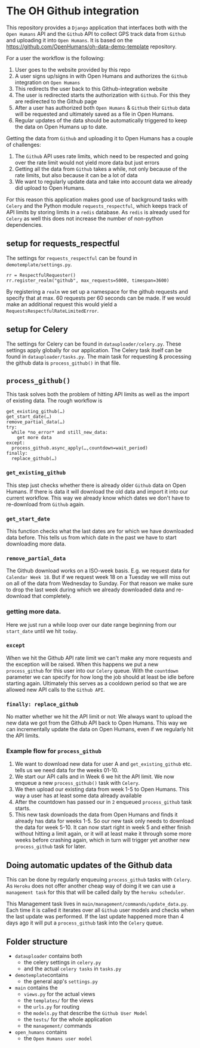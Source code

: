 # The OH Github integration

<!-- [![Build Status](https://travis-ci.org/OpenHumans/oh-moves-source.svg?branch=master)](https://travis-ci.org/OpenHumans/oh-moves-source) -->

This repository provides a `Django` application that interfaces both with the `Open Humans` API and the `Github` API to collect GPS track data from `Github` and uploading it into `Open Humans`. It is based on the https://github.com/OpenHumans/oh-data-demo-template repository.

For a user the workflow is the following:

1. User goes to the website provided by this repo
2. A user signs up/signs in with Open Humans and authorizes the `Github` integration on `Open Humans`
3. This redirects the user back to this Github-integration website
4. The user is redirected starts the authorization with `Github`. For this they are redirected to the Github page
5. After a user has authorized both `Open Humans` & `Github` their `Github` data will be requested and ultimately saved as a file in Open Humans.
6. Regular updates of the data should be automatically triggered to keep the data on Open Humans up to date.

Getting the data from `Github` and uploading it to Open Humans has a couple of challenges:
1. The `Github` API uses rate limits, which need to be respected and going over the rate limit would not yield more data but just errors
2. Getting all the data from `Github` takes a while, not only because of the rate limits, but also because it can be a lot of data
3. We want to regularly update data and take into account data we already did upload to Open Humans.

For this reason this application makes good use of background tasks with `Celery` and the Python module `requests_respectful`, which keeps track of API limits by storing limits in a `redis` database. As `redis` is already used for `Celery` as well this does not increase the number of non-python dependencies.

## setup for requests_respectful
The settings for `requests_respectful` can be found in `demotemplate/settings.py`.

```
rr = RespectfulRequester()
rr.register_realm("github", max_requests=5000, timespan=3600)
```
By registering a `realm` we set up a namespace for the github requests and specify that at max. 60 requests per 60 seconds can be made. If we would make an additional request this would yield a `RequestsRespectfulRateLimitedError`.

## setup for Celery
The settings for Celery can be found in `datauploader/celery.py`. These settings apply globally for our application. The Celery task itself can be found in `datauploader/tasks.py`. The main task for requesting & processing the github data is `process_github()` in that file.

## `process_github()`
This task solves both the problem of hitting API limits as well as the import of existing data.
The rough workflow is

```
get_existing_github(…)
get_start_date(…)
remove_partial_data(…)
try:
  while *no_error* and still_new_data:
    get more data
except:
  process_github.async_apply(…,countdown=wait_period)
finally:
  replace_github(…)
```

### `get_existing_github`
This step just checks whether there is already older `Github` data on Open Humans. If there is data
it will download the old data and import it into our current workflow. This way we already know which dates we don't have to re-download from `Github` again.

### `get_start_date`
This function checks what the last dates are for which we have downloaded data before. This tells us from which date in the past we have to start downloading more data.

### `remove_partial_data`
The Github download works on a ISO-week basis. E.g. we request data for `Calendar Week 18`. But if we request week 18 on a Tuesday we will miss out on all of the data from Wednesday to Sunday. For that reason we make sure to drop the last week during which we already downloaded data and re-download that completely.

### getting more data.
Here we just run a while loop over our date range beginning from our `start_date` until we hit `today`.

### `except`
When we hit the Github API rate limit we can't make any more requests and the exception will be raised. When this happens we put a new `process_github` for this user into our `Celery` queue. With the `countdown` parameter we can specify for how long the job should at least be idle before starting again. Ultimately this serves as a cooldown period so that we are allowed new API calls to the `Github API`.

### `finally: replace_github`
No matter whether we hit the API limit or not: We always want to upload the new data we got from the Github API back to Open Humans. This way we can incrementally update the data on Open Humans, even if we regularly hit the API limits.

### Example flow for `process_github`
1. We want to download new data for user A and `get_existing_github` etc. tells us we need data for the weeks 01-10.
2. We start our API calls and in Week 6 we hit the API limit. We now enqueue a new `process_github()` task with `Celery`.
3. We then upload our existing data from week 1-5 to Open Humans. This way a user has at least some data already available
4. After the countdown has passed our in `2` enqueued `process_github` task starts.
5. This new task downloads the data from Open Humans and finds it already has data for weeks 1-5. So our new task only needs to download the data for week 5-10. It can now start right in week 5 and either finish without hitting a limit again, or it will at least make it through some more weeks before crashing again, which in turn will trigger yet another new `process_github` task for later.

## Doing automatic updates of the Github data
This can be done by regularly enqueuing `process_github` tasks with `Celery`. As `Heroku` does not offer another cheap way of doing it we can use a `management task` for this that will be called daily by the `heroku scheduler`.

This Management task lives in `main/management/commands/update_data.py`. Each time it is called it iterates over all `Github` user models and checks when the last update was performed. If the last update happened more than 4 days ago it will put a `process_github` task into the `Celery` queue.

## Folder structure

- `datauploader` contains both
  - the celery settings in `celery.py`
  - and the actual `celery tasks` in `tasks.py`
- `demotemplate`contains
  - the general app's `settings.py`
- `main` contains the
  - `views.py` for the actual views
  - the `templates/` for the views
  - the `urls.py` for routing
  - the `models.py` that describe the `Github User Model`
  - the `tests/` for the whole application
  - the `management/` commands
- `open_humans` contains
  - the `Open Humans user model`
